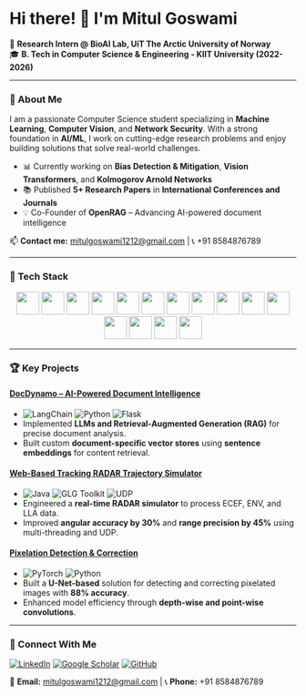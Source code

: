 # Hi there! 👋 I'm Mitul Goswami

🚀 **Research Intern @ BioAI Lab, UiT The Arctic University of Norway**  
🎓 **B. Tech in Computer Science & Engineering - KIIT University (2022-2026)**

---

### 📌 About Me

I am a passionate Computer Science student specializing in **Machine Learning**, **Computer Vision**, and **Network Security**. With a strong foundation in **AI/ML**, I work on cutting-edge research problems and enjoy building solutions that solve real-world challenges.

- 📊 Currently working on **Bias Detection & Mitigation**, **Vision Transformers**, and **Kolmogorov Arnold Networks**
- 📚 Published **5+ Research Papers** in **International Conferences and Journals**
- 💡 Co-Founder of **OpenRAG** – Advancing AI-powered document intelligence

📫 **Contact me:** mitulgoswami1212@gmail.com | 📞 +91 8584876789

---

### 🧰 Tech Stack

<div align="center">

<img src="https://img.shields.io/badge/-Java-007396?style=for-the-badge&logo=java&logoColor=white" height="40"/>
<img src="https://img.shields.io/badge/-Python-3776AB?style=for-the-badge&logo=python&logoColor=white" height="40"/>
<img src="https://img.shields.io/badge/-C-A8B9CC?style=for-the-badge&logo=c&logoColor=white" height="40"/>
<img src="https://img.shields.io/badge/-SQL-4479A1?style=for-the-badge&logo=mysql&logoColor=white" height="40"/>
<img src="https://img.shields.io/badge/-HTML5-E34F26?style=for-the-badge&logo=html5&logoColor=white" height="40"/>
<img src="https://img.shields.io/badge/-CSS3-1572B6?style=for-the-badge&logo=css3&logoColor=white" height="40"/>
<img src="https://img.shields.io/badge/-TensorFlow-FF6F00?style=for-the-badge&logo=tensorflow&logoColor=white" height="40"/>
<img src="https://img.shields.io/badge/-PyTorch-EE4C2C?style=for-the-badge&logo=pytorch&logoColor=white" height="40"/>
<img src="https://img.shields.io/badge/-OpenCV-5C3EE8?style=for-the-badge&logo=opencv&logoColor=white" height="40"/>
<img src="https://img.shields.io/badge/-Flask-000000?style=for-the-badge&logo=flask&logoColor=white" height="40"/>
<img src="https://img.shields.io/badge/-Microsoft%20Azure-0089D6?style=for-the-badge&logo=microsoft-azure&logoColor=white" height="40"/>
<img src="https://img.shields.io/badge/-Git-F05032?style=for-the-badge&logo=git&logoColor=white" height="40"/>
<img src="https://img.shields.io/badge/-GitHub-181717?style=for-the-badge&logo=github&logoColor=white" height="40"/>
<img src="https://img.shields.io/badge/-LangChain-005571?style=for-the-badge&logo=langchain&logoColor=white" height="40"/>
<img src="https://img.shields.io/badge/-GLG%20Toolkit-5C3EE8?style=for-the-badge&logo=data&logoColor=white" height="40"/>

</div>

---

### 🏆 Key Projects

#### [DocDynamo – AI-Powered Document Intelligence](https://docdynamo.in)

- ![LangChain](https://img.shields.io/badge/-LangChain-005571?logo=langchain&logoColor=white) ![Python](https://img.shields.io/badge/-Python-3776AB?logo=python&logoColor=white) ![Flask](https://img.shields.io/badge/-Flask-000000?logo=flask&logoColor=white)
- Implemented **LLMs and Retrieval-Augmented Generation (RAG)** for precise document analysis.
- Built custom **document-specific vector stores** using **sentence embeddings** for content retrieval.

#### [Web-Based Tracking RADAR Trajectory Simulator](https://github.com/mitul-goswami/Web---Based-Tracking-RADAR-Trajectory-Simulator)

- ![Java](https://img.shields.io/badge/-Java-007396?logo=java&logoColor=white) ![GLG Toolkit](https://img.shields.io/badge/-GLG%20Toolkit-5C3EE8?logo=data&logoColor=white) ![UDP](https://img.shields.io/badge/-UDP-005571?logo=network&logoColor=white)
- Engineered a **real-time RADAR simulator** to process ECEF, ENV, and LLA data.
- Improved **angular accuracy by 30%** and **range precision by 45%** using multi-threading and UDP.

#### [Pixelation Detection & Correction](https://github.com/mitul-goswami/Detect-Pixelated-Images-and-Correct-It-)

- ![PyTorch](https://img.shields.io/badge/-PyTorch-EE4C2C?logo=pytorch&logoColor=white) ![Python](https://img.shields.io/badge/-Python-3776AB?logo=python&logoColor=white)
- Built a **U-Net-based** solution for detecting and correcting pixelated images with **88% accuracy**.
- Enhanced model efficiency through **depth-wise and point-wise convolutions**.

---

### 📲 Connect With Me

[![LinkedIn](https://img.shields.io/badge/-LinkedIn-blue?logo=linkedin&logoColor=white)](https://www.linkedin.com/in/mitul-goswami-a6114b230/) 
[![Google Scholar](https://img.shields.io/badge/Google%20Scholar-4285F4?logo=googlescholar&logoColor=white)](https://scholar.google.com/citations?user=HAwfoPEAAAAJ&hl=en) 
[![GitHub](https://img.shields.io/badge/-GitHub-181717?logo=github&logoColor=white)](https://github.com/mitul-goswami) 

💌 **Email:** mitulgoswami1212@gmail.com | 📞 **Phone:** +91 8584876789
